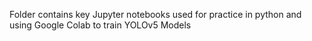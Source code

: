 Folder contains key Jupyter notebooks used for practice in python and using Google Colab to train YOLOv5 Models
